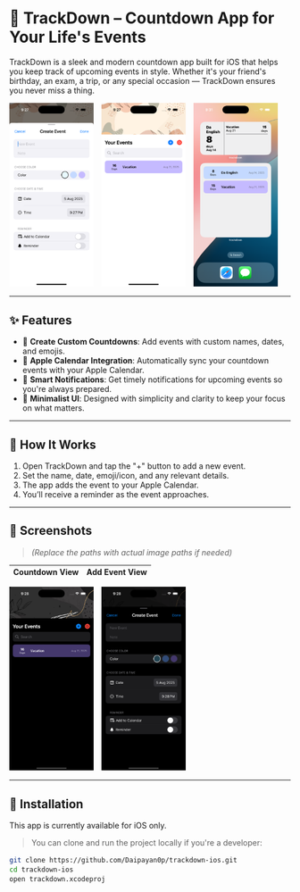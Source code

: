 # 📱 TrackDown – Countdown App for Your Life's Events

TrackDown is a sleek and modern countdown app built for iOS that helps you keep track of upcoming events in style. Whether it's your friend's birthday, an exam, a trip, or any special occasion — TrackDown ensures you never miss a thing.

<p float="left">
  <img src="assets/ss1.png" width="30%" style="margin-right: 10px;" />
  <img src="assets/ss2.png" width="30%" style="margin-right: 10px;" />
  <img src="assets/ss5.png" width="30%" />
</p>

---

## ✨ Features

- 🔢 **Create Custom Countdowns**: Add events with custom names, dates, and emojis.
- 📅 **Apple Calendar Integration**: Automatically sync your countdown events with your Apple Calendar.
- 🔔 **Smart Notifications**: Get timely notifications for upcoming events so you're always prepared.
- 🧘 **Minimalist UI**: Designed with simplicity and clarity to keep your focus on what matters.

---

## 🚀 How It Works

1. Open TrackDown and tap the "+" button to add a new event.
2. Set the name, date, emoji/icon, and any relevant details.
3. The app adds the event to your Apple Calendar.
4. You’ll receive a reminder as the event approaches.

---

## 📸 Screenshots

> *(Replace the paths with actual image paths if needed)*

| Countdown View | Add Event View |
|----------------|----------------|

<p float="left">
  <img src="assets/ss3.png" width="30%" style="margin-right: 10px;" />
  <img src="assets/ss4.png" width="30%" style="margin-right: 10px;" />
</p>

---

## 📲 Installation

This app is currently available for iOS only.

> You can clone and run the project locally if you're a developer:

```bash
git clone https://github.com/Daipayan0p/trackdown-ios.git
cd trackdown-ios
open trackdown.xcodeproj
